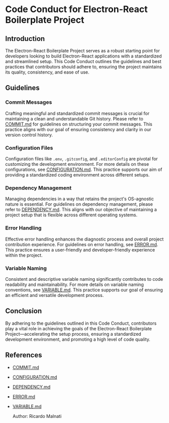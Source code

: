 # Code Conduct for Electron-React Boilerplate Project

## Introduction

The Electron-React Boilerplate Project serves as a robust starting point for developers looking to build Electron-React applications with a standardized and streamlined setup. This Code Conduct outlines the guidelines and best practices that contributors should adhere to, ensuring the project maintains its quality, consistency, and ease of use.

## Guidelines

### Commit Messages

Crafting meaningful and standardized commit messages is crucial for maintaining a clean and understandable Git history. Please refer to [COMMIT.md](COMMIT.md) for guidelines on structuring your commit messages. This practice aligns with our goal of ensuring consistency and clarity in our version control history.

### Configuration Files

Configuration files like `.env`, `.gitconfig`, and `.editorConfig` are pivotal for customizing the development environment. For more details on these configurations, see [CONFIGURATION.md](CONFIGURATION.md). This practice supports our aim of providing a standardized coding environment across different setups.

### Dependency Management

Managing dependencies in a way that retains the project's OS-agnostic nature is essential. For guidelines on dependency management, please refer to [DEPENDENCY.md](DEPENDENCY.md). This aligns with our objective of maintaining a project setup that is flexible across different operating systems.

### Error Handling

Effective error handling enhances the diagnostic process and overall project contribution experience. For guidelines on error handling, see [ERROR.md](ERROR.md). This practice ensures a user-friendly and developer-friendly experience within the project.

### Variable Naming

Consistent and descriptive variable naming significantly contributes to code readability and maintainability. For more details on variable naming conventions, see [VARIABLE.md](VARIABLE.md). This practice supports our goal of ensuring an efficient and versatile development process.

## Conclusion

By adhering to the guidelines outlined in this Code Conduct, contributors play a vital role in achieving the goals of the Electron-React Boilerplate Project—accelerating the setup process, ensuring a standardized development environment, and promoting a high level of code quality.

## References

- [COMMIT.md](COMMIT.md)
- [CONFIGURATION.md](CONFIGURATION.md)
- [DEPENDENCY.md](DEPENDENCY.md)
- [ERROR.md](ERROR.md)
- [VARIABLE.md](VARIABLE.md)

    Author: Ricardo Malnati